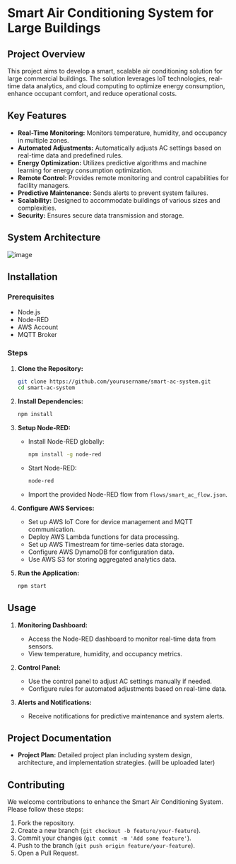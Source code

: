 # Smart Air Conditioning System for Large Buildings

## Project Overview

This project aims to develop a smart, scalable air conditioning solution for large commercial buildings. The solution leverages IoT technologies, real-time data analytics, and cloud computing to optimize energy consumption, enhance occupant comfort, and reduce operational costs.

## Key Features

- **Real-Time Monitoring:** Monitors temperature, humidity, and occupancy in multiple zones.
- **Automated Adjustments:** Automatically adjusts AC settings based on real-time data and predefined rules.
- **Energy Optimization:** Utilizes predictive algorithms and machine learning for energy consumption optimization.
- **Remote Control:** Provides remote monitoring and control capabilities for facility managers.
- **Predictive Maintenance:** Sends alerts to prevent system failures.
- **Scalability:** Designed to accommodate buildings of various sizes and complexities.
- **Security:** Ensures secure data transmission and storage.

## System Architecture
![image](https://github.com/user-attachments/assets/9e4ad4ea-3103-42ed-9cef-61e80e97a198)


## Installation

### Prerequisites

- Node.js
- Node-RED
- AWS Account
- MQTT Broker

### Steps

1. **Clone the Repository:**
    ```bash
    git clone https://github.com/yourusername/smart-ac-system.git
    cd smart-ac-system
    ```

2. **Install Dependencies:**
    ```bash
    npm install
    ```

3. **Setup Node-RED:**
    - Install Node-RED globally:
      ```bash
      npm install -g node-red
      ```
    - Start Node-RED:
      ```bash
      node-red
      ```
    - Import the provided Node-RED flow from `flows/smart_ac_flow.json`.

4. **Configure AWS Services:**
    - Set up AWS IoT Core for device management and MQTT communication.
    - Deploy AWS Lambda functions for data processing.
    - Set up AWS Timestream for time-series data storage.
    - Configure AWS DynamoDB for configuration data.
    - Use AWS S3 for storing aggregated analytics data.

5. **Run the Application:**
    ```bash
    npm start
    ```

## Usage

1. **Monitoring Dashboard:**
    - Access the Node-RED dashboard to monitor real-time data from sensors.
    - View temperature, humidity, and occupancy metrics.

2. **Control Panel:**
    - Use the control panel to adjust AC settings manually if needed.
    - Configure rules for automated adjustments based on real-time data.

3. **Alerts and Notifications:**
    - Receive notifications for predictive maintenance and system alerts.

## Project Documentation

- **Project Plan:** Detailed project plan including system design, architecture, and implementation strategies. (will be uploaded later)

## Contributing

We welcome contributions to enhance the Smart Air Conditioning System. Please follow these steps:

1. Fork the repository.
2. Create a new branch (`git checkout -b feature/your-feature`).
3. Commit your changes (`git commit -m 'Add some feature'`).
4. Push to the branch (`git push origin feature/your-feature`).
5. Open a Pull Request.
